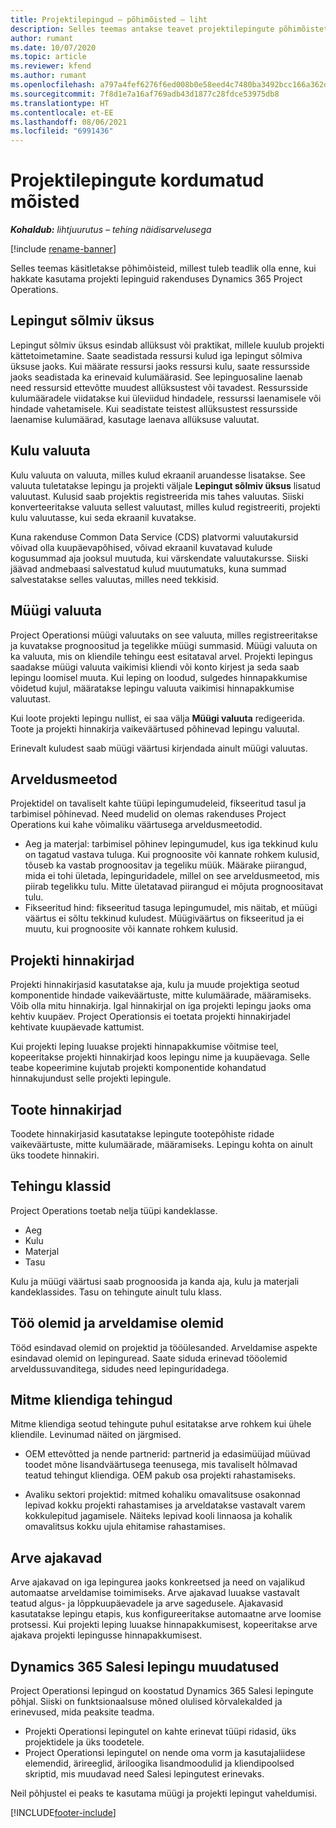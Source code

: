 ```yaml
---
title: Projektilepingud – põhimõisted – liht
description: Selles teemas antakse teavet projektilepingute põhimõistete kohta.
author: rumant
ms.date: 10/07/2020
ms.topic: article
ms.reviewer: kfend
ms.author: rumant
ms.openlocfilehash: a797a4fef6276f6ed008b0e58eed4c7480ba3492bcc166a362d4ff2816acf777
ms.sourcegitcommit: 7f8d1e7a16af769adb43d1877c28fdce53975db8
ms.translationtype: HT
ms.contentlocale: et-EE
ms.lasthandoff: 08/06/2021
ms.locfileid: "6991436"
---
```

# <a name="concepts-unique-to-project-contracts"></a>Projektilepingute kordumatud mõisted

_**Kohaldub:** lihtjuurutus – tehing näidisarvelusega_

[!include [rename-banner](~/includes/cc-data-platform-banner.md)]

Selles teemas käsitletakse põhimõisteid, millest tuleb teadlik olla enne, kui hakkate kasutama projekti lepinguid rakenduses Dynamics 365 Project Operations.

## <a name="contracting-unit"></a>Lepingut sõlmiv üksus

Lepingut sõlmiv üksus esindab allüksust või praktikat, millele kuulub projekti kättetoimetamine. Saate seadistada ressursi kulud iga lepingut sõlmiva üksuse jaoks. Kui määrate ressursi jaoks ressursi kulu, saate ressursside jaoks seadistada ka erinevaid kulumäärasid. See lepinguosaline laenab need ressursid ettevõtte muudest allüksustest või tavadest. Ressursside kulumääradele viidatakse kui üleviidud hindadele, ressurssi laenamisele või hindade vahetamisele. Kui seadistate teistest allüksustest ressursside laenamise kulumäärad, kasutage laenava allüksuse valuutat.

## <a name="cost-currency"></a>Kulu valuuta

Kulu valuuta on valuuta, milles kulud ekraanil aruandesse lisatakse. See valuuta tuletatakse lepingu ja projekti väljale **Lepingut sõlmiv üksus** lisatud valuutast. Kulusid saab projektis registreerida mis tahes valuutas. Siiski konverteeritakse valuuta sellest valuutast, milles kulud registreeriti, projekti kulu valuutasse, kui seda ekraanil kuvatakse.

Kuna rakenduse Common Data Service (CDS) platvormi valuutakursid võivad olla kuupäevapõhised, võivad ekraanil kuvatavad kulude kogusummad aja jooksul muutuda, kui värskendate valuutakursse. Siiski jäävad andmebaasi salvestatud kulud muutumatuks, kuna summad salvestatakse selles valuutas, milles need tekkisid.

## <a name="sales-currency"></a>Müügi valuuta

Project Operationsi müügi valuutaks on see valuuta, milles registreeritakse ja kuvatakse prognoositud ja tegelikke müügi summasid. Müügi valuuta on ka valuuta, mis on kliendile tehingu eest esitataval arvel. Projekti lepingus saadakse müügi valuuta vaikimisi kliendi või konto kirjest ja seda saab lepingu loomisel muuta. Kui leping on loodud, sulgedes hinnapakkumise võidetud kujul, määratakse lepingu valuuta vaikimisi hinnapakkumise valuutast.

Kui loote projekti lepingu nullist, ei saa välja **Müügi valuuta** redigeerida. Toote ja projekti hinnakirja vaikeväärtused põhinevad lepingu valuutal.

Erinevalt kuludest saab müügi väärtusi kirjendada ainult müügi valuutas.

## <a name="billing-method"></a>Arveldusmeetod

Projektidel on tavaliselt kahte tüüpi lepingumudeleid, fikseeritud tasul ja tarbimisel põhinevad. Need mudelid on olemas rakenduses Project Operations kui kahe võimaliku väärtusega arveldusmeetodid.

- Aeg ja materjal: tarbimisel põhinev lepingumudel, kus iga tekkinud kulu on tagatud vastava tuluga. Kui prognoosite või kannate rohkem kulusid, tõuseb ka vastab prognoositav ja tegeliku müük. Määrake piirangud, mida ei tohi ületada, lepinguridadele, millel on see arveldusmeetod, mis piirab tegelikku tulu. Mitte ületatavad piirangud ei mõjuta prognoositavat tulu.
- Fikseeritud hind: fikseeritud tasuga lepingumudel, mis näitab, et müügi väärtus ei sõltu tekkinud kuludest. Müügiväärtus on fikseeritud ja ei muutu, kui prognoosite või kannate rohkem kulusid.

## <a name="project-price-lists"></a>Projekti hinnakirjad

Projekti hinnakirjasid kasutatakse aja, kulu ja muude projektiga seotud komponentide hindade vaikeväärtuste, mitte kulumäärade, määramiseks. Võib olla mitu hinnakirja. Igal hinnakirjal on iga projekti lepingu jaoks oma kehtiv kuupäev. Project Operationsis ei toetata projekti hinnakirjadel kehtivate kuupäevade kattumist.

Kui projekti leping luuakse projekti hinnapakkumise võitmise teel, kopeeritakse projekti hinnakirjad koos lepingu nime ja kuupäevaga. Selle teabe kopeerimine kujutab projekti komponentide kohandatud hinnakujundust selle projekti lepingule.

## <a name="product-price-lists"></a>Toote hinnakirjad

Toodete hinnakirjasid kasutatakse lepingute tootepõhiste ridade vaikeväärtuste, mitte kulumäärade, määramiseks. Lepingu kohta on ainult üks toodete hinnakiri.

## <a name="transaction-classes"></a>Tehingu klassid

Project Operations toetab nelja tüüpi kandeklasse.

- Aeg
- Kulu
- Materjal
- Tasu

Kulu ja müügi väärtusi saab prognoosida ja kanda aja, kulu ja materjali kandeklassides. Tasu on tehingute ainult tulu klass.

## <a name="work-entities-and-billing-entities"></a>Töö olemid ja arveldamise olemid

Tööd esindavad olemid on projektid ja tööülesanded. Arveldamise aspekte esindavad olemid on lepinguread. Saate siduda erinevad tööolemid arveldussuvanditega, sidudes need lepinguridadega.

## <a name="multi-customer-deals"></a>Mitme kliendiga tehingud

Mitme kliendiga seotud tehingute puhul esitatakse arve rohkem kui ühele kliendile. Levinumad näited on järgmised.

- OEM ettevõtted ja nende partnerid: partnerid ja edasimüüjad müüvad toodet mõne lisandväärtusega teenusega, mis tavaliselt hõlmavad teatud tehingut kliendiga. OEM pakub osa projekti rahastamiseks. 

- Avaliku sektori projektid: mitmed kohaliku omavalitsuse osakonnad lepivad kokku projekti rahastamises ja arveldatakse vastavalt varem kokkulepitud jagamisele. Näiteks lepivad kooli linnaosa ja kohalik omavalitsus kokku ujula ehitamise rahastamises.

## <a name="invoice-schedules"></a>Arve ajakavad

Arve ajakavad on iga lepingurea jaoks konkreetsed ja need on vajalikud automaatse arveldamise toimimiseks. Arve ajakavad luuakse vastavalt teatud algus- ja lõppkuupäevadele ja arve sagedusele. Ajakavasid kasutatakse lepingu etapis, kus konfigureeritakse automaatne arve loomise protsessi. Kui projekti leping luuakse hinnapakkumisest, kopeeritakse arve ajakava projekti lepingusse hinnapakkumisest.

## <a name="changes-from-the-dynamics-365-sales-contract"></a>Dynamics 365 Salesi lepingu muudatused

Project Operationsi lepingud on koostatud Dynamics 365 Salesi lepingute põhjal. Siiski on funktsionaalsuse mõned olulised kõrvalekalded ja erinevused, mida peaksite teadma.

- Projekti Operationsi lepingutel on kahte erinevat tüüpi ridasid, üks projektidele ja üks toodetele.
- Project Operationsi lepingutel on nende oma vorm ja kasutajaliidese elemendid, ärireeglid, äriloogika lisandmoodulid ja kliendipoolsed skriptid, mis muudavad need Salesi lepingutest erinevaks.

Neil põhjustel ei peaks te kasutama müügi ja projekti lepingut vaheldumisi.


[!INCLUDE[footer-include](../../includes/footer-banner.md)]
